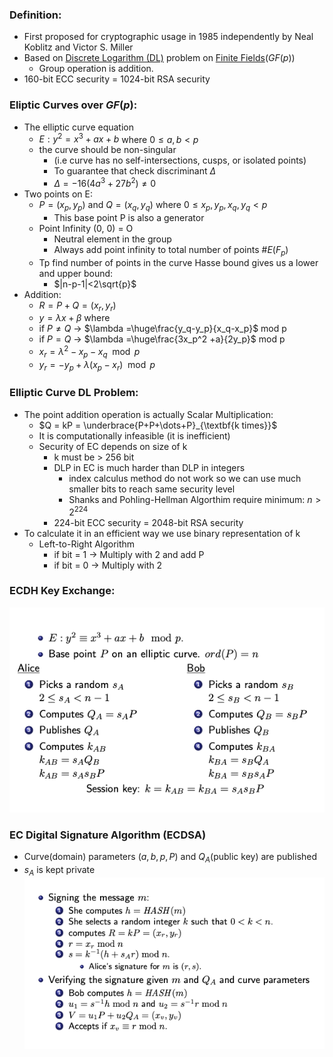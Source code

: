 ### Definition:
- First proposed for cryptographic usage in 1985 independently by Neal Koblitz and Victor S. Miller
- Based on [Discrete Logarithm (DL)](Discrete%20Logarithm%20(DL).md) problem on [Finite Fields](Finite%20Fields.md)$(GF(p))$
	- Group operation is addition.
- 160-bit ECC security = 1024-bit RSA security
### Eliptic Curves over $GF(p)$:
- The elliptic curve equation
	- $E : y^2 = x^3 + ax + b$ where $0 \leq a,b < p$
	- the curve should be non-singular 
		- (i.e curve has no self-intersections, cusps, or isolated points)
		- To guarantee that check discriminant $\Delta$
		- $\Delta = -16(4a^3+27b^2) \neq 0$
- Two points on E:
	- $P = (x_p,y_p)$ and $Q=(x_q,y_q)$ where $0 \leq x_p,y_p,x_q,y_q <p$
		- This base point P is also a generator
	- Point Infinity (0, 0) = O
		- Neutral element in the group
		-  Always add point infinity to total number of points $\# E(F_p)$
	- Tp find number of points in the curve Hasse bound gives us a lower and upper bound:
		- $|n-p-1|<2\sqrt{p}$
- Addition:
	- $R=P+Q=(x_r,y_r)$  
	- $y=\lambda x+\beta$  where 
	- if $P \neq Q$ -> $\lambda =\huge\frac{y_q-y_p}{x_q-x_p}$ mod p
	- if $P = Q$ -> $\lambda =\huge\frac{3x_p^2 +a}{2y_p}$ mod p
	- $x_r = \lambda^2 -x_p -x_q \mod p$
	- $y_r = -y_p + \lambda(x_p-x_r) \mod p$
### Elliptic Curve DL Problem:
- The point addition operation is actually Scalar Multiplication:
	- $Q = kP = \underbrace{P+P+\dots+P}_{\textbf{k times}}$
	- It is computationally infeasible (it is inefficient)
	- Security of EC depends on size of k
		- k must be > 256 bit
		- DLP in EC is much harder than DLP in integers
			- index calculus method do not work so we can use much smaller bits to reach same security level
			- Shanks and Pohling-Hellman Algorthim require minimum: $n >2^{224}$
		- 224-bit ECC security = 2048-bit RSA security
- To calculate it in an efficient way we use binary representation of k
	- Left-to-Right Algorithm
		- if bit = 1 -> Multiply with 2 and add P
		- if bit = 0 -> Multiply with 2
### ECDH Key Exchange:
![](../../Attachments/ECDHKEyExchange.png)
### EC Digital Signature Algorithm (ECDSA)
- Curve(domain) parameters $(a,b,p,P)$ and $Q_A$(public key) are published
- $s_A$ is kept private
![](../../Attachments/ECDSA.png)


